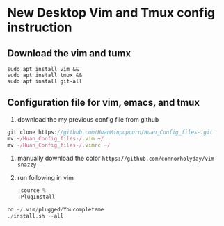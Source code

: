 # New Desktop Vim and Tmux config instruction 

## Download the vim and tumx
```
sudo apt install vim &&
sudo apt install tmux &&
sudo apt install git-all
```

## Configuration file for vim, emacs, and tmux

1. download the my previous config file from github

```jsx
git clone https://github.com/HuanMinpopcorn/Huan_Config_files-.git
mv ~/Huan_Config_files-/.vim ~/
mv ~/Huan_Config_files-/.vimrc ~/

```

1. manually download the color
   ``` https://github.com/connorholyday/vim-snazzy ```
3. run following in vim
    
    ```jsx
    :source %
    :PlugInstall
    ```
    

```cpp
cd ~/.vim/plugged/Youcompleteme 
./install.sh --all
```
